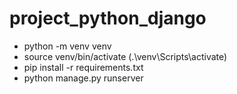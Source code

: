 # project_python_django

* python -m venv venv
* source venv/bin/activate (.\venv\Scripts\activate)
* pip install -r requirements.txt
* python manage.py runserver
